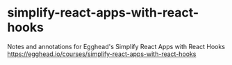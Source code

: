 # simplify-react-apps-with-react-hooks
Notes and annotations for Egghead's Simplify React Apps with React Hooks  https://egghead.io/courses/simplify-react-apps-with-react-hooks
